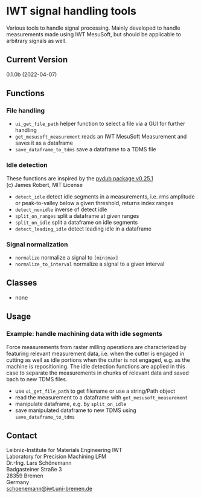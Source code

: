 # IWT signal handling tools

Various tools to handle signal processing. Mainly developed to handle
measurements made using IWT MesuSoft, but should be applicable to arbitrary
signals as well.

## Current Version

0.1.0b (2022-04-07)

## Functions

### File handling

- `ui_get_file_path` helper function to select a file via a GUI for further
  handling  
- `get_mesusoft_measurement` reads an IWT MesuSoft Measurement and saves it as
  a dataframe  
- `save_dataframe_to_tdms` save a dataframe to a TDMS file  

### Idle detection

These functions are inspired by the
[pydub package v0.25.1](https://github.com/jiaaro/pydub)  
(c) James Robert, MIT License

- `detect_idle` detect idle segments in a measurements, i.e. rms amplitude  
  or peak-to-valley below a given threshold, returns index ranges  
- `detect_nonidle` inverse of detect idle  
- `split_on_ranges` split a dataframe at given ranges  
- `split_on_idle` split a dataframe on idle segments  
- `detect_leading_idle` detect leading idle in a dataframe  

### Signal normalization

- `normalize` normalize a signal to `[min|max]`
- `normalize_to_interval` normalize a signal to a given interval

## Classes

- none  

## Usage

### Example: handle machining data with idle segments

Force measurements from raster milling operations are characterized by
featuring relevant measurement data, i.e. when the cutter is engaged in cutting
as well as idle portions when the cutter is not engaged, e.g. as the machine is
repositioning. The idle detection functions are applied in this case to
separate the measurements in chunks of relevant data and saved bach to new
TDMS files.

- use `ui_get_file_path` to get filename or use a string/Path object
- read the measurement to a dataframe with `get_mesusoft_measurement`
- manipulate dataframe, e.g. by `split_on_idle`
- save manipulated dataframe to new TDMS using `save_dataframe_to_tdms`

## Contact

Leibniz-Institute for Materials Engineering IWT  
Laboratory for Precision Machining LFM  
Dr.-Ing. Lars Schönemann  
Badgasteiner Straße 3  
28359 Bremen  
Germany  
schoenemann@iwt.uni-bremen.de
